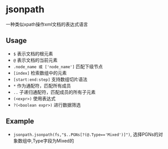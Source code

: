 # jsonpath

一种类似xpath操作xml文档的表达式语言

## Usage

- `$` 表示文档的根元素
- `@` 表示文档的当前元素
- `.node_name 或 ['node_name']` 匹配下级节点
- `[index]` 检索数组中的元素
- `[start:end:step]` 支持数组切片语法
- `*` 作为通配符，匹配所有成员
- `..` 子递归通配符，匹配成员的所有子元素
- `(<expr>)` 使用表达式
- `?(<boolean expr>)` 进行数据筛选

## Example

- `jsonpath.jsonpath(fs,"$..PGNs[?(@.Type=='Mixed')]")`, 选择PGNs的对象数组中,Type字段为Mixed的